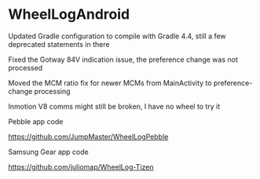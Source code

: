 # WheelLogAndroid

Updated Gradle configuration to compile with Gradle 4.4, still a few deprecated statements in there

Fixed the Gotway 84V indication issue, the preference change was not processed

Moved the MCM ratio fix for newer MCMs from MainActivity to preference-change processing

Inmotion V8 comms might still be broken, I have no wheel to try it


Pebble app code

https://github.com/JumpMaster/WheelLogPebble

Samsung Gear app code

https://github.com/juliomap/WheelLog-Tizen
